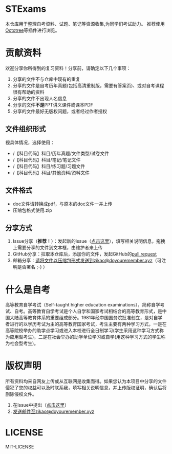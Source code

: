 # STExams
本仓库用于整理自考资料、试题、笔记等资源收集,为同学们考试助力。
推荐使用[Octotree](https://github.com/buunguyen/octotree)等插件进行浏览。

# 贡献资料
欢迎分享你所得到的复习资料！分享前，请确定以下几个事项：

1.  分享的文件不与仓库中现有的重复
2.  分享的文件是自考历年真题(包括高清重制版，需要有答案页)、或对自考课程很有帮助的资料
3.  分享的文件不出现人名信息
4.  分享的文件**不是**PPT讲义课件或课本PDF
5.  分享的文件最好无版权问题，或者经过作者授权

## 文件组织形式
视具体情况，选择使用：
*   /【科目代码】科目/历年真题/文件类型/试卷文件
*   /【科目代码】科目/笔记/笔记文件
*   /【科目代码】科目/练习题/习题文件
*   /【科目代码】科目/其他资料/资料文件

## 文件格式
*   doc文件请转换成pdf，与原本的doc文件一并上传
*   压缩包格式使用.zip

## 分享方式
1.  Issue分享（**推荐！**）：发起新的issue（[点击这里](https://github.com/hsdllcw/Self-taught-higher-education-examinations/issues/new?assignees=&labels=new+files&template=new-files-attach.md&title=)），填写相关说明信息，拖拽上需要分享的文件到文本框，由维护者来上传
2.  GitHub分享：拉取本仓库后，添加你的文件，发起GitHub的[pull request](https://help.github.com/articles/creating-a-pull-request/)
3.  邮箱分享：请将文件以压缩包形式发送到zikao@doyouremember.xyz（可注明是否署名 ;-) ）

# 什么是自考
高等教育自学考试（Self-taught higher education examinations），简称自学考试、自考。高等教育自学考试是个人自学和国家考试相结合的高等教育形式，是中国大陆高等教育体系的重要组成部分。1981年经中国国务院批准创立，是对自学者进行的以学历考试为主的高等教育国家考试，考生主要有两种学习方式，一是在高等院校举办的助学点学习或进入本校进行全日制学习(学生采用这种学习方式称为应用型考生)，二是在社会举办的助学单位学习或自学(用这种学习方式的学生称为社会型考生)。

# 版权声明
所有资料均来自网友上传或从互联网是收集而得。如果您认为本项目中分享的文件侵犯了您的权益可以及时联系我，填写相关说明信息，并上传版权证明，确认后将删除侵权文件。
1. 在Issue中提出（[点击这里](https://github.com/hsdllcw/Self-taught-higher-education-examinations/issues/new?assignees=&labels=new+files&template=new-files-attach.md&title=)）
2. 发送邮件至zikao@doyouremember.xyz

# LICENSE
MIT-LICENSE
